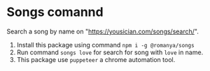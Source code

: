 # Songs comannd 
Search a song by name on "https://yousician.com/songs/search/".
1. Install this package using command
`npm i -g @romanya/songs`
2. Run command `songs love` for search for song with `love` in name.
3. This package use `puppeteer` a chrome automation tool.